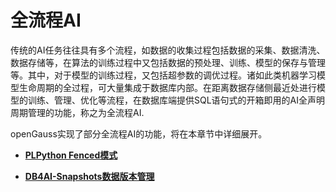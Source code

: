 # 全流程AI<a name="ZH-CN_TOPIC_0000001243923303"></a>

传统的AI任务往往具有多个流程，如数据的收集过程包括数据的采集、数据清洗、数据存储等，在算法的训练过程中又包括数据的预处理、训练、模型的保存与管理等。其中，对于模型的训练过程，又包括超参数的调优过程。诸如此类机器学习模型生命周期的全过程，可大量集成于数据库内部。在距离数据存储侧最近处进行模型的训练、管理、优化等流程，在数据库端提供SQL语句式的开箱即用的AI全声明周期管理的功能，称之为全流程AI.

openGauss实现了部分全流程AI的功能，将在本章节中详细展开。

-   **[PLPython Fenced模式](plpython-fenced模式.md)**

-   **[DB4AI-Snapshots数据版本管理](DB4AI-Snapshots数据版本管理.md)**
